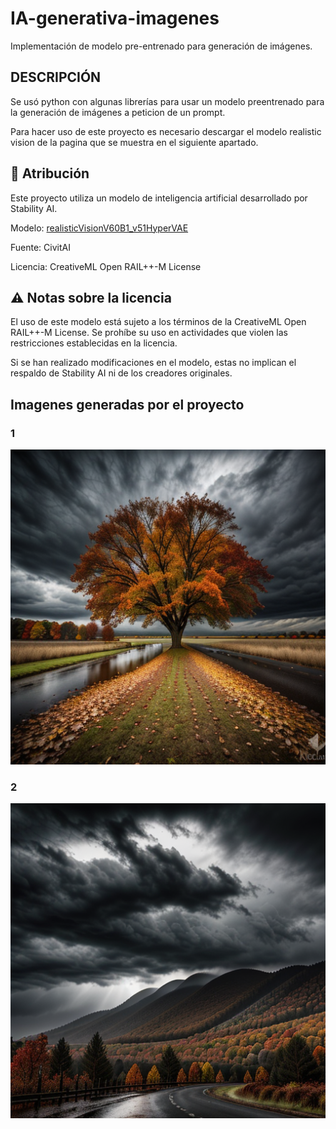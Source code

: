 # IA-generativa-imagenes
Implementación de modelo pre-entrenado para generación de imágenes.

## DESCRIPCIÓN
Se usó python con algunas librerías para usar un modelo preentrenado para la generación de imágenes a peticion de un prompt.

Para hacer uso de este proyecto es necesario descargar el modelo realistic vision de la pagina que se muestra en el siguiente apartado.

## 📜 Atribución
Este proyecto utiliza un modelo de inteligencia artificial desarrollado por Stability AI.

Modelo: [realisticVisionV60B1_v51HyperVAE](https://civitai.com/models/4201/realistic-vision-v60-b1)

Fuente: CivitAI

Licencia: CreativeML Open RAIL++-M License

## ⚠️ Notas sobre la licencia
El uso de este modelo está sujeto a los términos de la CreativeML Open RAIL++-M License. Se prohíbe su uso en actividades que violen las restricciones establecidas en la licencia.

Si se han realizado modificaciones en el modelo, estas no implican el respaldo de Stability AI ni de los creadores originales.

## Imagenes generadas por el proyecto

### 1
![Ejemplo](image_1.png)

### 2
![Ejemplo](image_2.png)